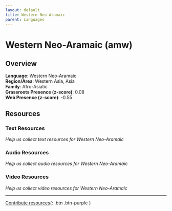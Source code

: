 ```yaml
---
layout: default
title: Western Neo-Aramaic
parent: Languages
---
```


# Western Neo-Aramaic (amw)

## Overview

**Language**: Western Neo-Aramaic  
**Region/Area**: Western Asia, Asia  
**Family**: Afro-Asiatic  
**Grassroots Presence (z-score)**: 0.08  
**Web Presence (z-score)**: -0.55  

## Resources

### Text Resources
*Help us collect text resources for Western Neo-Aramaic*

### Audio Resources
*Help us collect audio resources for Western Neo-Aramaic*

### Video Resources
*Help us collect video resources for Western Neo-Aramaic*

---

[Contribute resources](https://forms.office.com/e/1SfLJx3u1r){: .btn .btn-purple }
